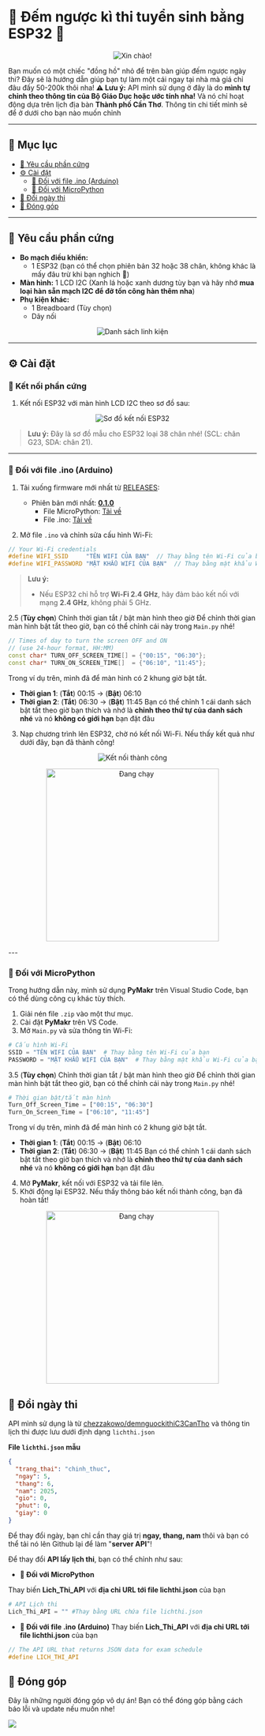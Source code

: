 # 📆 Đếm ngược kì thi tuyển sinh bằng ESP32 📆

<p align="center">
  <img src="./docs/assets/images/header_new.png" alt="Xin chào!">
</p>

Bạn muốn có một chiếc "đồng hồ" nhỏ để trên bàn giúp đếm ngược ngày thi? Đây sẽ là hướng dẫn giúp bạn tự làm một cái ngay tại nhà mà giá chỉ đâu đấy 50-200k thôi nha!
**⚠️ Lưu ý:** API mình sử dụng ở đây là do **mình tự chỉnh theo thông tin của Bộ Giáo Dục hoặc ước tính nha!** Và nó chỉ hoạt động dựa trên lịch địa bàn **Thành phố Cần Thơ**. Thông tin chi tiết mình sẽ để ở dưới cho bạn nào muốn chỉnh

---

## 📖 Mục lục
- [📌 Yêu cầu phần cứng](#-yêu-cầu-phần-cứng)
- [⚙️ Cài đặt](#️-cài-đặt)
  - [💾 Đối với file .ino (Arduino)](#-đối-với-file-ino-arduino)
  - [🐍 Đối với MicroPython](#-đối-với-micropython)
- [📆 Đổi ngày thi](#-đổi-ngày-thi)
- [🤝 Đóng góp](#-đóng-góp)
---

## 📌 Yêu cầu phần cứng
- **Bo mạch điều khiển:**
  - 1 ESP32 (bạn có thể chọn phiên bản 32 hoặc 38 chân, không khác là mấy đâu trừ khi bạn nghich 🐧)
- **Màn hình:** 1 LCD I2C (Xanh lá hoặc xanh dương tùy bạn và hãy nhớ **mua loại hàn sẵn mạch I2C để đỡ tốn công hàn thêm nha**)
- **Phụ kiện khác:**
  - 1 Breadboard (Tùy chọn)
  - Dây nối 

<p align="center">
  <img src="./docs/assets/images/hw.png" alt="Danh sách linh kiện">
</p>

---

## ⚙️ Cài đặt

### 🔌 Kết nối phần cứng
1. Kết nối ESP32 với màn hình LCD I2C theo sơ đồ sau:
<p align="center">
  <img src="./docs/assets/images/diagram/esp32_diagram-vi.png" alt="Sơ đồ kết nối ESP32">
</p>

> **Lưu ý:** Đây là sơ đồ mẫu cho ESP32 loại 38 chân nhé! (SCL: chân G23, SDA: chân 21).

---

### 💾 Đối với file .ino (Arduino)
1. Tải xuống firmware mới nhất từ [RELEASES](https://github.com/chezzakowo/ArduinoThing/releases):
   - Phiên bản mới nhất: **[0.1.0](https://github.com/chezzakowo/ArduinoThing/releases/0.1.0)**
     - File MicroPython: [Tải về](https://github.com/chezzakowo/ArduinoThing/releases/download/0.1.0/Code_MicroPython-ESP32.zip)
     - File .ino: [Tải về](https://github.com/chezzakowo/ArduinoThing/releases/download/0.1.0/ArduinoDemNguoc.ino)

2. Mở file `.ino` và chỉnh sửa cấu hình Wi-Fi:
```cpp
// Your Wi-Fi credentials
#define WIFI_SSID     "TÊN WIFI CỦA BẠN"  // Thay bằng tên Wi-Fi của bạn
#define WIFI_PASSWORD "MẬT KHẨU WIFI CỦA BẠN"  // Thay bằng mật khẩu Wi-Fi của bạn
```

> **Lưu ý:**  
> - Nếu ESP32 chỉ hỗ trợ **Wi-Fi 2.4 GHz**, hãy đảm bảo kết nối với mạng **2.4 GHz**, không phải 5 GHz.

2.5 (**Tùy chọn**) Chỉnh thời gian tắt / bật màn hình theo giờ
Để chỉnh thời gian màn hình bật tắt theo giờ, bạn có thể chỉnh cái này trong `Main.py` nhé!
```cpp
// Times of day to turn the screen OFF and ON
// (use 24-hour format, HH:MM)
const char* TURN_OFF_SCREEN_TIME[] = {"00:15", "06:30"};
const char* TURN_ON_SCREEN_TIME[]  = {"06:10", "11:45"};
```
Trong ví dụ trên, mình đã để màn hình có 2 khung giờ bật tắt.
 - **Thời gian 1**: (**Tắt**) 00:15 -> (**Bật**) 06:10
 - **Thời gian 2**: (**Tắt**) 06:30 -> (**Bật**) 11:45
Bạn có thể chỉnh 1 cái danh sách bật tắt theo giờ bạn thích và nhớ là **chỉnh theo thứ tự của danh sách nhé** và nó **không có giới hạn** bạn đặt đâu

3. Nạp chương trình lên ESP32, chờ nó kết nối Wi-Fi. Nếu thấy kết quả như dưới đây, bạn đã thành công!

<p align="center">
  <img src="./docs/assets/images/header_new.png" alt="Kết nối thành công">
</p>
<p align="center">
  <img src="./docs/assets/images/March7th/March7th_3.png" width="350" height="350" alt="Đang chạy">
</p>
---

### 🐍 Đối với MicroPython
Trong hướng dẫn này, mình sử dụng **PyMakr** trên Visual Studio Code, bạn có thể dùng công cụ khác tùy thích.

1. Giải nén file `.zip` vào một thư mục.
2. Cài đặt **PyMakr** trên VS Code.
3. Mở `Main.py` và sửa thông tin Wi-Fi:
```python
# Cấu hình Wi-Fi
SSID = "TÊN WIFI CỦA BẠN"  # Thay bằng tên Wi-Fi của bạn
PASSWORD = "MẬT KHẨU WIFI CỦA BẠN"  # Thay bằng mật khẩu Wi-Fi của bạn
```
3.5 (**Tùy chọn**) Chỉnh thời gian tắt / bật màn hình theo giờ
Để chỉnh thời gian màn hình bật tắt theo giờ, bạn có thể chỉnh cái này trong `Main.py` nhé!
```python
# Thời gian bật/tắt màn hình
Turn_Off_Screen_Time = ["00:15", "06:30"]
Turn_On_Screen_Time = ["06:10", "11:45"]
```
Trong ví dụ trên, mình đã để màn hình có 2 khung giờ bật tắt.
 - **Thời gian 1**: (**Tắt**) 00:15 -> (**Bật**) 06:10
 - **Thời gian 2**: (**Tắt**) 06:30 -> (**Bật**) 11:45
Bạn có thể chỉnh 1 cái danh sách bật tắt theo giờ bạn thích và nhớ là **chỉnh theo thứ tự của danh sách nhé** và nó **không có giới hạn** bạn đặt đâu

4. Mở **PyMakr**, kết nối với ESP32 và tải file lên.
5. Khởi động lại ESP32. Nếu thấy thông báo kết nối thành công, bạn đã hoàn tất!

<p align="center">
  <img src="./docs/assets/images/March7th/March7th_3.png" width="350" height="350" alt="Đang chạy">
</p>

## 📆 Đổi ngày thi
API mình sử dụng là từ [chezzakowo/demnguockithiC3CanTho](https://github.com/chezzakowo/demnguockithiC3CanTho/blob/main/api/demnguoc/lichthi.json) và thông tin lịch thi được lưu dưới định dạng ``lichthi.json``

**File `lichthi.json` mẫu**
```json
{
  "trang_thai": "chinh_thuc",
  "ngay": 5,
  "thang": 6,
  "nam": 2025,
  "gio": 0,
  "phut": 0,
  "giay": 0
}
```

Để thay đổi ngày, bạn chỉ cần thay giá trị **ngay, thang, nam** thôi và bạn có thể tải nó lên Github lại để làm "**server API**"!

Để thay đổi **API lấy lịch thi**, bạn có thể chỉnh như sau:
- **🐍 Đối với MicroPython**

Thay biến **Lich_Thi_API** với **địa chỉ URL tới file lichthi.json** của bạn
```python
# API Lịch thi
Lich_Thi_API = "" #Thay bằng URL chứa file lichthi.json
```

- **💾 Đối với file .ino (Arduino)**
Thay biến **Lich_Thi_API** với **địa chỉ URL tới file lichthi.json** của bạn
```cpp
// The API URL that returns JSON data for exam schedule
#define LICH_THI_API
```

## 🤝 Đóng góp 
Đây là những người đóng góp vô dự án! Bạn có thể đóng góp bằng cách báo lỗi và update nếu muốn nhe!

<a href="https://github.com/chezzakowo/LunarSMP-Archive/graphs/contributors">
  <img src="https://contrib.rocks/image?repo=chezzakowo/LunarSMP-Archive" />
</a>

